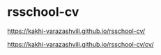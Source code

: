 # rsschool-cv

https://kakhi-varazashvili.github.io/rsschool-cv/

https://kakhi-varazashvili.github.io/rsschool-cv/cv/
